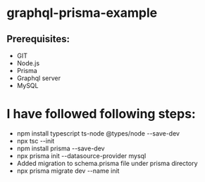 # graphql-prisma-example

## Prerequisites:
- GIT
- Node.js 
- Prisma
- Graphql server
- MySQL
 
# I have followed following steps:
- npm install typescript ts-node @types/node --save-dev 
- npx tsc --init
- npm install prisma --save-dev
- npx prisma init --datasource-provider mysql
- Added migration to schema.prisma file under prisma directory
- npx prisma migrate dev --name init 
 



